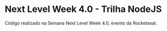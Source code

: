 # Next Level Week 4.0 - Trilha NodeJS
Código realizado na Semana Next Level Week 4.0, evento da Rocketseat.
